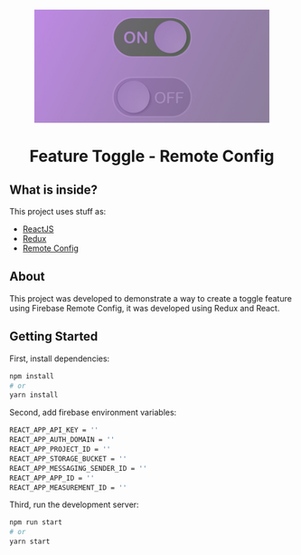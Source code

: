 <br />
<p align="center">
  <img src="src/assets/images/feature-toggle.jpeg" alt="feature toggle" height="200">
  <h1 align="center">Feature Toggle - Remote Config</h1>
</p>

## What is inside?

This project uses stuff as:

- [ReactJS](https://reactjs.org/)
- [Redux](https://redux.js.org/)
- [Remote Config](https://styled-components.com/)

## About

This project was developed to demonstrate a way to create a toggle feature using Firebase Remote Config, it was developed using Redux and React.

## Getting Started

First, install dependencies:

```bash
npm install
# or
yarn install
```

Second, add firebase environment variables:

```bash
REACT_APP_API_KEY = ''
REACT_APP_AUTH_DOMAIN = ''
REACT_APP_PROJECT_ID = ''
REACT_APP_STORAGE_BUCKET = ''
REACT_APP_MESSAGING_SENDER_ID = ''
REACT_APP_APP_ID = ''
REACT_APP_MEASUREMENT_ID = ''

```

Third, run the development server:

```bash
npm run start
# or
yarn start
```
